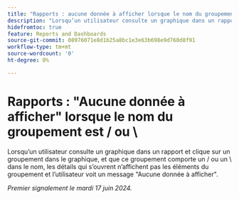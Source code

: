 ```yaml
---
title: "Rapports : aucune donnée à afficher lorsque le nom du groupement comporte une barre oblique (avant ou arrière)"
description: "Lorsqu’un utilisateur consulte un graphique dans un rapport et clique sur un groupement dans le graphique, et que le nom de ce groupement comporte une barre oblique (avant ou arrière), les détails qui s’ouvrent n’affichent pas les éléments du groupement et l’utilisateur voit une valeur Aucune donnée pour afficher le message."
hidefromtoc: true
feature: Reports and Dashboards
source-git-commit: 08976071e8d1b25a8bc1e3e63b698e9d760d8f91
workflow-type: tm+mt
source-wordcount: '0'
ht-degree: 0%

---
```



# Rapports : &quot;Aucune donnée à afficher&quot; lorsque le nom du groupement est / ou \

Lorsqu’un utilisateur consulte un graphique dans un rapport et clique sur un groupement dans le graphique, et que ce groupement comporte un / ou un \ dans le nom, les détails qui s’ouvrent n’affichent pas les éléments du groupement et l’utilisateur voit un message &quot;Aucune donnée à afficher&quot;.

_Premier signalement le mardi 17 juin 2024._

